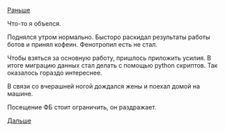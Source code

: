 [Раньше](2016.06.15.md)

Что-то я объелся.

Поднялся утром нормально.
Бысторо раскидал результаты работы ботов и принял кофеин. Фенотропил есть не стал.

Чтобы взяться за основную работу, пришлось приложить усилия.
В итоге миграцию данных стал делать с помощью python скриптов. Так оказалось гораздо интереснее.

В связи со вчерашней ногой дождался жены и поехал домой на машине.

Посещение ФБ стоит ограничить, он раздражает.

[Дальше](2016.06.20.md)